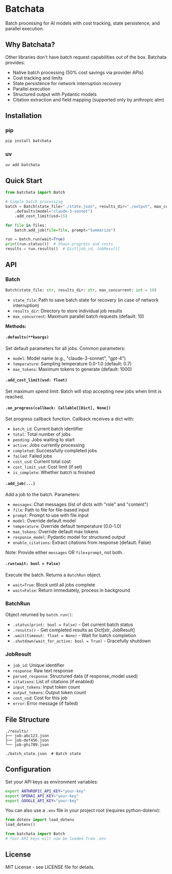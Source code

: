 # Batchata

Batch processing for AI models with cost tracking, state persistence, and parallel execution.

## Why Batchata?

Other libraries don't have batch request capabilities out of the box. Batchata provides:

- Native batch processing (50% cost savings via provider APIs)
- Cost tracking and limits
- State persistence for network interruption recovery
- Parallel execution
- Structured output with Pydantic models
- Citation extraction and field mapping (supported only by anthropic atm)

## Installation

### pip
```bash
pip install batchata
```

### uv
```bash
uv add batchata
```

## Quick Start

```python
from batchata import Batch

# Simple batch processing
batch = Batch(state_file="./state.json", results_dir="./output", max_concurrent=10)
    .defaults(model="claude-3-sonnet")
    .add_cost_limit(usd=15)

for file in files:
    batch.add_job(file=file, prompt="Summarize")

run = batch.run(wait=True)
print(run.status())  # Shows progress and costs
results = run.results()  # Dict[job_id, JobResult]
```


## API

### Batch

```python
Batch(state_file: str, results_dir: str, max_concurrent: int = 10)
```

- `state_file`: Path to save batch state for recovery (in case of network interruption)
- `results_dir`: Directory to store individual job results  
- `max_concurrent`: Maximum parallel batch requests (default: 10)

**Methods:**

#### `.defaults(**kwargs)`
Set default parameters for all jobs. Common parameters:
- `model`: Model name (e.g., "claude-3-sonnet", "gpt-4")
- `temperature`: Sampling temperature 0.0-1.0 (default: 0.7)
- `max_tokens`: Maximum tokens to generate (default: 1000)

#### `.add_cost_limit(usd: float)`
Set maximum spend limit. Batch will stop accepting new jobs when limit is reached.

#### `.on_progress(callback: Callable[[Dict], None])`
Set progress callback function. Callback receives a dict with:
- `batch_id`: Current batch identifier
- `total`: Total number of jobs
- `pending`: Jobs waiting to start
- `active`: Jobs currently processing
- `completed`: Successfully completed jobs
- `failed`: Failed jobs
- `cost_usd`: Current total cost
- `cost_limit_usd`: Cost limit (if set)
- `is_complete`: Whether batch is finished

#### `.add_job(...)`
Add a job to the batch. Parameters:
- `messages`: Chat messages (list of dicts with "role" and "content")
- `file`: Path to file for file-based input
- `prompt`: Prompt to use with file input
- `model`: Override default model
- `temperature`: Override default temperature (0.0-1.0)
- `max_tokens`: Override default max tokens
- `response_model`: Pydantic model for structured output
- `enable_citations`: Extract citations from response (default: False)

Note: Provide either `messages` OR `file`+`prompt`, not both.

#### `.run(wait: bool = False)`
Execute the batch. Returns a `BatchRun` object.
- `wait=True`: Block until all jobs complete
- `wait=False`: Return immediately, process in background

### BatchRun

Object returned by `batch.run()`:

- `.status(print: bool = False)` - Get current batch status
- `.results()` - Get completed results as Dict[str, JobResult]
- `.wait(timeout: float = None)` - Wait for batch completion
- `.shutdown(wait_for_active: bool = True)` - Gracefully shutdown

### JobResult

- `job_id`: Unique identifier
- `response`: Raw text response
- `parsed_response`: Structured data (if response_model used)
- `citations`: List of citations (if enabled)
- `input_tokens`: Input token count
- `output_tokens`: Output token count
- `cost_usd`: Cost for this job
- `error`: Error message (if failed)

## File Structure

```
./results/
├── job-abc123.json
├── job-def456.json
└── job-ghi789.json

./batch_state.json  # Batch state
```

## Configuration

Set your API keys as environment variables:
```bash
export ANTHROPIC_API_KEY="your-key"
export OPENAI_API_KEY="your-key"
export GOOGLE_API_KEY="your-key"
```

You can also use a `.env` file in your project root (requires python-dotenv):
```python
from dotenv import load_dotenv
load_dotenv()

from batchata import Batch
# Your API keys will now be loaded from .env
```

## License

MIT License - see LICENSE file for details.